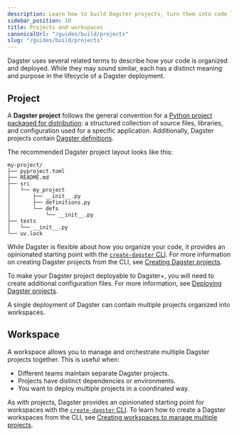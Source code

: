 ```yaml
---
description: Learn how to build Dagster projects, turn them into code locations that can be deployed to the cloud, and manage multiple projects with workspaces. 
sidebar_position: 10
title: Projects and workspaces
canonicalUrl: "/guides/build/projects"
slug: "/guides/build/projects"
---
```


Dagster uses several related terms to describe how your code is organized and deployed. While they may sound similar, each has a distinct meaning and purpose in the lifecycle of a Dagster deployment.

## Project

A **Dagster project** follows the general convention for a [Python project packaged for distribution](https://packaging.python.org/en/latest/tutorials/packaging-projects/): a structured collection of source files, libraries, and configuration used for a specific application. Additionally, Dagster projects contain [Dagster definitions](https://docs.dagster.io/api/dagster/definitions).

The recommended Dagster project layout looks like this:

```
my-project/
├── pyproject.toml
├── README.md
├── src
│   └── my_project
│       ├── __init__.py
│       ├── definitions.py
│       └── defs
│           └── __init__.py
├── tests
│   └── __init__.py
└── uv.lock
```

While Dagster is flexible about how you organize your code, it provides an opinionated starting point with the [`create-dagster` CLI](/api/clis/create-dagster). For more information on creating Dagster projects from the CLI, see [Creating Dagster projects](/guides/build/projects/creating-dagster-projects).

To make your Dagster project deployable to Dagster+, you will need to create additional configuration files. For more information, see [Deploying Dagster projects](/guides/build/projects/deploying-dagster-projects).

A single deployment of Dagster can contain multiple projects organized into workspaces.

## Workspace

A workspace allows you to manage and orchestrate multiple Dagster projects together. This is useful when:

- Different teams maintain separate Dagster projects.
- Projects have distinct dependencies or environments.
- You want to deploy multiple projects in a coordinated way.


As with projects, Dagster provides an opinionated starting point for workspaces with the [`create-dagster` CLI](/api/clis/create-dagster). To learn how to create a Dagster workspaces from the CLI, see [Creating workspaces to manage multiple projects](/guides/build/projects/workspaces/managing-multiple-projects).
